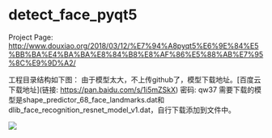 # detect_face_pyqt5
Project Page:  http://www.douxiao.org/2018/03/12/%E7%94%A8pyqt5%E6%9E%84%E5%BB%BA%E4%BA%BA%E8%84%B8%E8%AF%86%E5%88%AB%E7%95%8C%E9%9D%A2/

工程目录结构如下图：
由于模型太大，不上传github了，模型下载地址。[百度云下载地址](链接: https://pan.baidu.com/s/1i5mZSkX) 密码: qw37
需要下载的模型是shape_predictor_68_face_landmarks.dat和 dlib_face_recognition_resnet_model_v1.dat，自行下载添加到文件中。


![](http://ow7va355d.bkt.clouddn.com/%E6%96%87%E4%BB%B6%E7%9B%AE%E5%BD%95%E7%BB%93%E6%9E%84.png)
